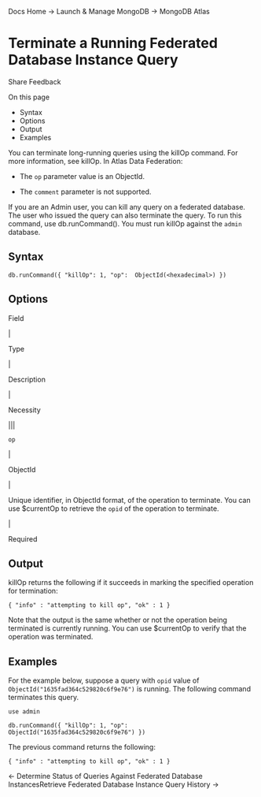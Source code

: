 Docs Home → Launch & Manage MongoDB → MongoDB Atlas

# Terminate a Running Federated Database Instance Query

Share Feedback

On this page

  * Syntax
  * Options
  * Output
  * Examples

You can terminate long-running queries using the killOp command. For more
information, see killOp. In Atlas Data Federation:

  * The `op` parameter value is an ObjectId.

  * The `comment` parameter is not supported.

If you are an Admin user, you can kill any query on a federated database. The
user who issued the query can also terminate the query. To run this command,
use db.runCommand(). You must run killOp against the `admin` database.

## Syntax

    
    
    db.runCommand({ "killOp": 1, "op":  ObjectId(<hexadecimal>) })  
      
  
## Options

Field

|

Type

|

Description

|

Necessity  
  
|||  
  
`op`

|

ObjectId

|

Unique identifier, in ObjectId format, of the operation to terminate. You can
use $currentOp to retrieve the `opid` of the operation to terminate.

|

Required  
  
## Output

killOp returns the following if it succeeds in marking the specified operation
for termination:

    
    
    { "info" : "attempting to kill op", "ok" : 1 }  
      
  
Note that the output is the same whether or not the operation being terminated
is currently running. You can use $currentOp to verify that the operation was
terminated.

## Examples

For the example below, suppose a query with `opid` value of
`ObjectId("1635fad364c529820c6f9e76")` is running. The following command
terminates this query.

    
    
    use admin  
      
    db.runCommand({ "killOp": 1, "op": ObjectId("1635fad364c529820c6f9e76") })  
  
The previous command returns the following:

    
    
    { "info" : "attempting to kill op", "ok" : 1 }  
      
  
← Determine Status of Queries Against Federated Database InstancesRetrieve
Federated Database Instance Query History →

